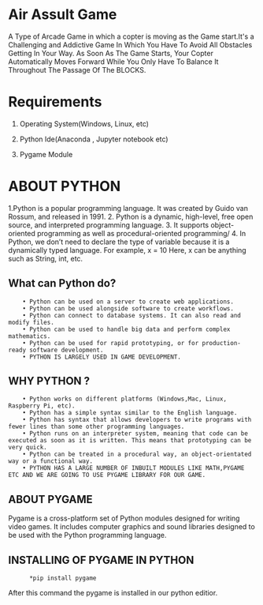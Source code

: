 # Air Assult Game
A Type of Arcade Game in which a copter is moving as the Game start.It's a Challenging and Addictive Game In Which You Have To Avoid All Obstacles Getting In Your Way. As Soon As The Game Starts, Your Copter Automatically Moves Forward While You Only Have To Balance It Throughout The Passage Of The BLOCKS.

# Requirements

1. Operating System(Windows, Linux, etc)

2. Python Ide(Anaconda , Jupyter notebook etc)

3. Pygame Module

# ABOUT PYTHON
1.Python is a popular programming language. It was created by Guido van Rossum, and released in 1991. 
2. Python is a dynamic, high-level, free open source, and interpreted programming language.
3. It supports object-oriented programming as well as procedural-oriented programming/
4. In Python, we don’t need to declare the type of variable because it is a dynamically typed language. For example, x = 10 Here, x can be anything such as String, int, etc.
        
## What can Python do?
        • Python can be used on a server to create web applications.
        • Python can be used alongside software to create workflows.
        • Python can connect to database systems. It can also read and modify files.
        • Python can be used to handle big data and perform complex mathematics.
        • Python can be used for rapid prototyping, or for production-ready software development.
        • PYTHON IS LARGELY USED IN GAME DEVELOPMENT.
## WHY PYTHON ?
        • Python works on different platforms (Windows,Mac, Linux, Raspberry Pi, etc).
        • Python has a simple syntax similar to the English language.
        • Python has syntax that allows developers to write programs with fewer lines than some other programming languages.
        • Python runs on an interpreter system, meaning that code can be executed as soon as it is written. This means that prototyping can be very quick.
        • Python can be treated in a procedural way, an object-orientated way or a functional way.
        • PYTHON HAS A LARGE NUMBER OF INBUILT MODULES LIKE MATH,PYGAME ETC AND WE ARE GOING TO USE PYGAME LIBRARY FOR OUR GAME.

## ABOUT PYGAME
Pygame is a cross-platform set of Python modules designed for writing video games. It includes computer graphics and sound libraries designed to
be used with the Python programming language.

## INSTALLING OF PYGAME IN PYTHON

          *pip install pygame


After this command the pygame is installed in our python editior.


